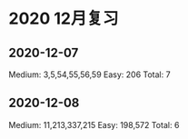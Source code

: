 # 2020 12月复习
## 2020-12-07
Medium: 3,5,54,55,56,59
Easy: 206
Total: 7
## 2020-12-08
Medium: 11,213,337,215
Easy: 198,572
Total: 6